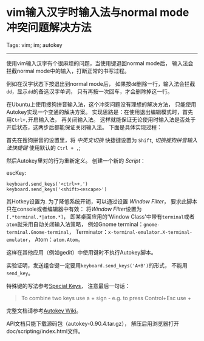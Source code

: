 # vim输入汉字时输入法与normal mode冲突问题解决方法
Tags: vim; im; autokey

------

使用vim输入汉字有个很麻烦的问题，当使用<ESC>键退回normal mode后，
输入法会拦截normal mode中的输入，打断正常的书写过程。

例如在汉字状态下按<ESC>退出到normal mode后，
如果按`dd`删除一行，输入法会拦截`dd`，显示`dd`的备选汉字单词，
只有再按一次回车，才会删除掉这一行。

在Ubuntu上使用搜狗拼音输入法，这个冲突问题没有理想的解决方法，
只能使用Autokey实现一个变通的解决方案。
实现思路是：在使用<ESC>退出编辑模式时，首先用`Ctrl+,`开启输入法，
再关闭输入法。
这样就能保证无论使用<ESC>时输入法是否处于开启状态，这两步后都能保证关闭输入法。
下面是具体实现过程：

首先在搜狗拼音的设置里，将 *中英文切换* 快捷键设置为 `Shift`,
*切换搜狗拼音输入法快捷键* 使用默认的 `Ctrl + ,`;

然后Autokey里对<ESC>的行为重新定义。
创建一个新的 *Script*：

escKey:

```
keyboard.send_keys('<ctrl>+,')
keyboard.send_keys('<shift><escape>')
```

其Hotkey设置为<escape>.
为了降低系统开销，可以通过设置 *Window Filter*，
要求此脚本只在console或者编辑器中有效：
将*Window Filter*设置为`[.*terminal.*|atom.*]`，
即某桌面应用的'Window Class'中带有`terminal`或者`atom`就采用自动关闭输入法策略，
例如Gnome terminal：`gnome-terminal.Gnome-terminal`，
Terminator：`x-terminal-emulator.X-terminal-emulator`，
Atom：`atom.Atom`。

这样在其他应用（例如gedit）中使用<ESC>键时不执行Autokey脚本。

实验证明，发送组合键一定要用`keyboard.send_keys('A+B')`的形式，
不能用`send_key`。

特殊键的写法参考[Special Keys](https://github.com/autokey/autokey/wiki/Special-Keys)，
注意最后一句话：

> To combine two keys use a + sign - e.g. to press Control+Esc use <ctrl>+<escape>

完整文档请参考[Autokey Wiki](https://github.com/autokey/autokey/wiki)。

API文档只能下载源码包（autokey-0.90.4.tar.gz），
解压后用浏览器打开doc/scripting/index.html文件。
